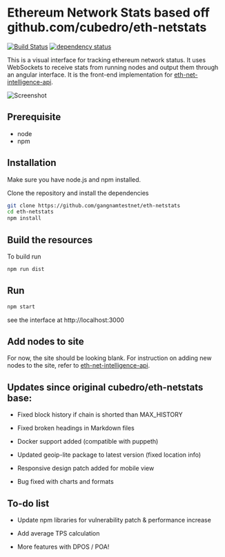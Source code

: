 Ethereum Network Stats based off github.com/cubedro/eth-netstats
============
[![Build Status][travis-image]][travis-url] [![dependency status][dep-image]][dep-url]

This is a visual interface for tracking ethereum network status. It uses WebSockets to receive stats from running nodes and output them through an angular interface. It is the front-end implementation for [eth-net-intelligence-api](https://github.com/gangnamtestnet/eth-net-intelligence-api).


![Screenshot](https://raw.githubusercontent.com/gangnamtestnet/eth-netstats/master/src/images/screenshot.jpg?v=0.0.6 "Screenshot")

## Prerequisite
* node
* npm

## Installation
Make sure you have node.js and npm installed.

Clone the repository and install the dependencies

```bash
git clone https://github.com/gangnamtestnet/eth-netstats
cd eth-netstats
npm install
```

## Build the resources

To build run
```bash
npm run dist
```

## Run

```bash
npm start
```

see the interface at http://localhost:3000

## Add nodes to site

For now, the site should be looking blank. For instruction on adding new nodes to the site, refer to [eth-net-intelligence-api](https://github.com/gangnamtestnet/eth-net-intelligence-api).

## Updates since original cubedro/eth-netstats base:

+ Fixed block history if chain is shorted than MAX_HISTORY

+ Fixed broken headings in Markdown files

+ Docker support added (compatible with puppeth)

+ Updated geoip-lite package to latest version (fixed location info)

+ Responsive design patch added for mobile view

+ Bug fixed with charts and formats

## To-do list

+ Update npm libraries for vulnerability patch & performance increase

+ Add average TPS calculation

+ More features with DPOS / POA!

[travis-image]: https://travis-ci.org/gangnamtestnet/eth-netstats.svg
[travis-url]: https://travis-ci.org/gangnamtestnet/eth-netstats
[dep-image]: https://david-dm.org/gangnamtestnet/eth-netstats.svg
[dep-url]: https://david-dm.org/gangnamtestnet/eth-netstats
